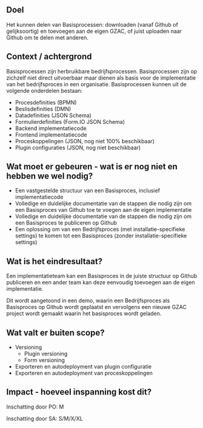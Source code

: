 ## Doel

Het kunnen delen van Basisprocessen: downloaden (vanaf Github of gelijksoortig) en toevoegen aan de eigen GZAC, of juist uploaden naar Github om te delen met anderen.

## Context / achtergrond

Basisprocessen zijn herbruikbare bedrijfsprocessen. Basisprocessen zijn op zichzelf niet direct uitvoerbaar maar dienen als basis voor de implementatie van het bedrijfsproces in een organisatie. Basisprocessen kunnen uit de volgende onderdelen bestaan:
- Procesdefinities (BPMN)
- Beslisdefinities (DMN)
- Datadefinities (JSON Schema)
- Formulierdefinities (Form.IO JSON Schema)
- Backend implementatiecode
- Frontend implementatiecode
- Proceskoppelingen (JSON, nog niet 100% beschikbaar)
- Plugin configuraties (JSON, nog niet beschikbaar)

## Wat moet er gebeuren - wat is er nog niet en hebben we wel nodig?

- Een vastgestelde structuur van een Basisproces, inclusief implementatiecode
- Volledige en duidelijke documentatie van de stappen die nodig zijn om een Basisproces van Github toe te voegen aan de eigen implementatie
- Volledige en duidelijke documentatie van de stappen die nodig zijn om een Basisproces te publiceren op Github
- Een oplossing om van een Bedrijfsproces (met installatie-specifieke settings) te komen tot een Basisproces (zonder installatie-specifieke settings)

## Wat is het eindresultaat?

Een implementatieteam kan een Basisproces in de juiste structuur op Github publiceren en een ander team kan deze eenvoudig toevoegen aan de eigen implementatie. 

Dit wordt aangetoond in een demo, waarin een Bedrijfsproces als Basisproces op Github wordt geplaatst en vervolgens een nieuwe GZAC project wordt gemaakt waarin het basisproces wordt geladen. 

## Wat valt er buiten scope?

- Versioning
  - Plugin versioning
  - Form versioning
- Exporteren en autodeployment van plugin configuratie
- Exporteren en autodeployment van proceskoppelingen

## Impact - hoeveel inspanning kost dit? 
Inschatting door PO: M

Inschatting door SA: S/M/X/XL  
